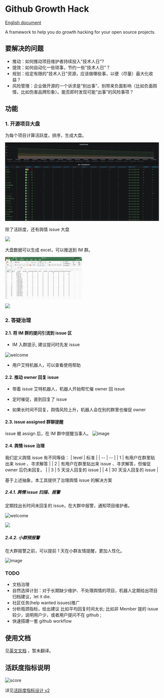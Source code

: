 # Github Growth Hack

[English document](README-en.md)

A framework to help you do growth hacking for your open source projects.

## 要解决的问题

- 推动：如何推动项目维护者持续投入"技术人日"?
- 提效：如何自动化一些琐事，节约一些"技术人日"？
- 规划：给定有限的"技术人日"资源，应该做哪些事，以便（尽量）最大化收益？
- 风险管理：企业做开源的一个诉求是“别出事”、别带来负面影响（比如负面舆情，比如伤害品牌形象）。能否即时发现可能“出事”的风险事项？

## 功能

### 1. 开源项目大盘

为每个项目计算活跃度，排序，生成大盘。

![](grafana.png)

除了活跃度，还有舆情 issue 大盘

![](https://user-images.githubusercontent.com/26001097/157366957-6fb03357-97e0-47b3-80e5-e8b8c88ad96e.png)

大盘数据可以生成 excel，可以推送到 IM 群。

 <img src="excel.png" width = "50%" height = "50%" alt="welcome" align=center />

![](https://user-images.githubusercontent.com/26001097/156523792-34acd5ac-577e-4981-b026-3f26361e46db.png)

### 2. 答疑治理

#### 2.1. 将 IM 群的提问引流到 issue 区

- IM 入群提示, 建议提问时先发 issue

 <img src="https://user-images.githubusercontent.com/26001097/157403838-3d789e25-e9cc-4fdf-9606-59894feaa0e6.png" width = "40%" height = "40%" alt="welcome" align=center />

- 用户艾特机器人，可以查看使用帮助

#### 2.2. 推动 owner 回复 issue

- 带着 issue 艾特机器人，机器人开始帮忙催 owner 回 issue

- 定时催促，直到回复了 issue

- 如果长时间不回复，舆情风险上升，机器人会在别的群里也催促 owner

#### 2.3. issue assigned 群聊提醒

issue 被 assign 后，在 IM 群中提醒当事人。
![image](https://user-images.githubusercontent.com/26001097/157380722-b9dac88a-b8cb-48ef-bccf-5536db319264.png)

#### 2.4. 舆情 issue 治理

我们定义舆情 issue 有不同等级：
| level | 标准 |
| -- | -- |
| 1 | 有用户在群里贴出来 issue 、寻求解答 |
| 2 | 有用户在群里贴出来 issue 、寻求解答，但催促 owner 后仍未回复。 |
| 3 | 5 天没人回复的 issue |
| 4 | 30 天没人回复的 issue |

基于上述抽象，本工具提供了治理舆情 issue 的解决方案

##### 2.4.1. 舆情 issue 扫描、报警

定期找出长时间未回复的 issue，在大群中报警，通知项目维护者。

 <img src="https://user-images.githubusercontent.com/26001097/156523399-c044b214-c454-46dd-a71f-77bde5b73121.png" width = "40%" height = "40%" alt="welcome" align=center />

![](https://user-images.githubusercontent.com/26001097/156515698-ebaf02ab-5ffe-4fb9-9201-a76e44274d3a.png)

##### 2.4.2. 小群预报警

在大群报警之前，可以提前 1 天在小群友情提醒，更加人性化。

![image](https://user-images.githubusercontent.com/26001097/157793252-e07aec12-df0d-4128-b790-0d31f1bd31a3.png)

### TODO

- 文档治理
- 自然选择计划：对于长期缺少维护、不处理舆情的项目，机器人定期给出项目归档建议，let it die.
- 社区任务(help wanted issues)推广
- 分析瓶颈指标，给出建议
  比如平均回复时间太长;
  比如非 Member 提的 issue 较少，说明用户少，或者用户提问不在 github ;
- 快速搭建一套 github workflow

## 使用文档

见[英文文档](README-en.md#usage) ，暂未翻译。

## 活跃度指标说明

 <img src="https://user-images.githubusercontent.com/26001097/158004228-3bf9b244-f64f-4017-9827-6edbd981b66d.png" width = "200%" height = "200%" alt="score" align=center />

<!-- Score = C_{issue-comment} + 2*C_{open-issue}\\
\ \ \ \ \ \ +3*C_{open-pr}+4*C_{review-comment} \\
\ \ \ \ \ \ + 2*C_{pr-merged}+ C_{watch} \\
\ \ \ \ \ \ + 2*C_{fork} + 5 *C_{new-contributors}\\
\ \ \ \ \ \ - 5* C_{issues-without-comment-for-5-days}\\
\ \ \ \ \ \ - 7* C_{issues-without-comment-for-30-days}\\ -->

详见[活跃度指标设计 v2](https://github.com/seeflood/github-weekly-statistics/issues/2)
